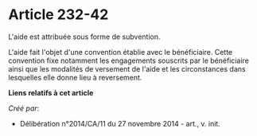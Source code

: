 # Article 232-42

L'aide est attribuée sous forme de subvention. 

L'aide fait l'objet d'une convention établie avec le bénéficiaire. Cette convention fixe notamment les engagements souscrits
par le bénéficiaire ainsi que les modalités de versement de l'aide et les circonstances dans lesquelles elle donne lieu à
reversement.

**Liens relatifs à cet article**

_Créé par_:

  - Délibération n°2014/CA/11 du 27 novembre 2014 - art., v. init.
